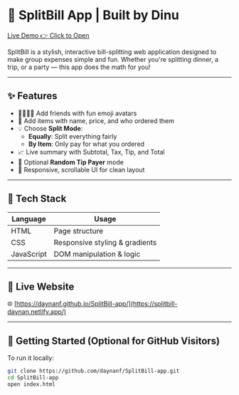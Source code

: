 # 💸 SplitBill App | Built by Dinu

[Live Demo 👉 Click to Open](https://splitbill-daynan.netlify.app/)

SplitBill is a stylish, interactive bill-splitting web application designed to make group expenses simple and fun. Whether you're splitting dinner, a trip, or a party — this app does the math for you!

---

## ✨ Features

- 👨‍👩‍👧‍👦 Add friends with fun emoji avatars
- 🧾 Add items with name, price, and who ordered them
- 💡 Choose **Split Mode**:
  - **Equally**: Split everything fairly
  - **By Item**: Only pay for what you ordered
- 📈 Live summary with Subtotal, Tax, Tip, and Total
- 🎲 Optional **Random Tip Payer** mode
- 📱 Responsive, scrollable UI for clean layout

---

## 🧰 Tech Stack

| Language | Usage       |
|----------|-------------|
| HTML     | Page structure |
| CSS      | Responsive styling & gradients |
| JavaScript | DOM manipulation & logic |

---

## 🔗 Live Website

🌐 [https://daynanf.github.io/SplitBill-app/](https://splitbill-daynan.netlify.app/)

---

## 🚀 Getting Started (Optional for GitHub Visitors)

To run it locally:

```bash
git clone https://github.com/daynanf/SplitBill-app.git
cd SplitBill-app
open index.html
